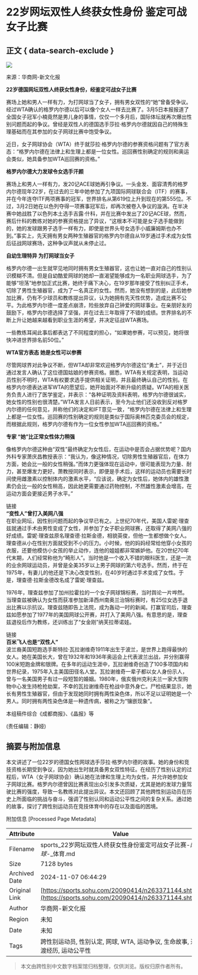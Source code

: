 # 22岁网坛双性人终获女性身份 鉴定可战女子比赛

## 正文 { data-search-exclude }


![](https://i4.itc.cn/20081209/6d4_cba8c651_ee89_4b78_9231_4d208da863ce_0.jpg)

来源：华商网-新文化报

**22岁德国网坛双性人终获女性身份，经鉴定可战女子比赛**

赛场上她和男人一样有力，为打网球当了女子，拥有男女双性的“她”曾备受争议。经过WTA确认的格罗内尔德以后可以像个女人一样去比赛了。3月5日本报报道了全国女子冠军小楠竟然是男儿身的事情，仅仅一个多月后，国际体坛就再次爆出性别问题而起的争议。曾经是双性人的德国选手莎拉·格罗内尔德就因自己的特殊生理基础而在其参加的女子网球比赛中饱受争议。

近日，女子网球协会（WTA）终于就莎拉·格罗内尔德的参赛资格问题有了官方表态：“格罗内尔德在法律上和生理上都是一位女性。巡回赛性别确定的规则和奥运会类似，她具备参加WTA巡回赛的资格。”

**格罗内尔德大力发球令女选手汗颜**

赛场上和男人一样有力，发20记ACE球她再引争议。一头金发、面容清秀的格罗内尔德现年22岁，在过去的三年中她参加了九项国际网球联合会（ITF）的赛事，并在今年连夺ITF两项赛事的冠军，世界排名从第619位上升到现在的第555位。不过，3月2日她在以色列夺得一项赛事冠军后，却再次被卷入争议的漩涡。在半决赛中她战胜了以色列本土选手吉露·什科，并在比赛中发出了20记ACE球，然而，赛后什科的教练对她的参赛资格提出了异议，“这根本不可能是女子选手能做到的，她的发球跟男子选手一样有力，即使是世界头号女选手小威廉姆斯也办不到。”事实上，先天拥有男女两种生殖器官的格罗内尔德自从19岁通过手术成为女性后征战网球赛场，这种争议声就从未停止过。

**自幼生理特异 为打网球当女子**

格罗内尔德一出生就罕见地同时拥有男女生殖器官，这也让她一直对自己的性别认识模糊不清。但是自幼酷爱网球的她却一直渴望能够成为一名职业网球选手，为了能够“坦荡”地参加正式比赛，她终于痛下决心，在19岁那年接受了性别纠正手术，切除了男性生殖器官，成为了一名真正的女性。然而，她没有想到的是，此后她参加比赛，仍有不少球员和教练提出异议，认为她拥有先天性优势，造成比赛不公平。为此格罗内尔德一度差点崩溃，险些放弃自己钟爱的网球事业。在亲朋好友的鼓励下，格罗内尔德选择了坚强，并在过去三年取得了不错的成绩。世界排名的不断上升让她越来越看到职业生涯的希望，并决定征战WTA赛场。 

一些教练耳闻此事后都表达了不同程度的担心，“如果她参赛，可以预见，她将很快冲进世界排名前50位。” 

**WTA官方表态 她是女性可以参赛**

尽管网球界对此争议不断，但WTA却非常欢迎格罗内尔德这位“勇士”，并于近日通过发言人确认了这位德国姑娘的参赛资格。据悉，WTA有关规定表明，当运动员性别不明时，WTA有权要求选手提供相关证明，并且最终确认自己的性别。在格罗内尔德表达进军WTA的愿望后，她开始面对不断升级的质疑。WTA的相关医务负责人进行了医学鉴定，并表示：“各种证明及资料表明，格罗内尔德很诚实，她女性的性别也很清楚。”WTA发言人日前表示，至今为止他们还没收到反对格罗内尔德的任何意见，并称他们的决定和IFT意见一致，“格罗内尔德在法律上和生理上都是一位女性。巡回赛的性别确定的规则是类似于国际奥林匹克委员会的规定，而根据此规则，格罗内尔德有作为一位女性参加WTA巡回赛的资格。”

**专家 “她”比正常女性体力稍强**

像格罗内尔德这种由“双性”最终确定为女性后，在运动中是否会占据优势呢？国内外科专家萧庆昌教授表示：“我认为，像这种情况，切除男性生殖器官后，在体力方面，她会比一般的女性稍强。”而体力更强体现在运动中，很可能表现为力量、耐力，甚至爆发力更好。萧教授同时表示，即便是手术后，这样的运动员也需要长时间使用雌激素以控制体内的激素水平，“应该说，确定为女性后，她体内的雄性激素仍会比一般的女性稍高，因此她更需要通过药物控制，不然雄性激素会增高，在运动方面会更接近男子水平。”

链接  
**“变性人”曾打入美网八强**  
在职业网坛，因性别问题而起的争议早已有之。上世纪70年代，美国人雷妮·理查兹就通过手术由男性变成了女性，并参加了女子职业网球赛，还取得了美网八强的好成绩。雷妮·理查兹原名理查德·拉斯金德，相貌英俊，但他一生都想做个女人。理查德从小在性别方面就受到不小的压力。小时候，他的妈妈经常给他穿小女孩的衣服，还要他模仿小女孩的举止动作，连他的姐姐都非常嫉妒他。在20世纪70年代末期，人们经常称他为“畸形人”。当时他是一个收入不错的眼科医生，还是一流的业余网球运动员，并曾是全美35岁以上男子网球的第六号选手。然而，终于在1975年，有妻儿的他还是下决心改变性别，在40岁时通过手术变成了女性。于是，理查德·拉斯金德改名成了雷妮·理查兹。

1976年，理查兹参加了加州拉霍拉的一个女子网球锦标赛，当时舆论一片哗然。当理查兹被确认为女性而获准参加新泽西州南奥兰治锦标赛时，有25位女选手退出比赛以示抗议。理查兹随即告上法院，成为轰动一时的新闻。打赢官司后，理查兹如愿参加了1977年的美国网球公开赛，并打入了美网八强。有意思的是，理查兹退役后作为教练，还训练出了“女金刚”纳芙拉蒂诺娃。

链接  
**百米飞人也是“双性人”**  
波兰裔美国短跑选手斯特拉·瓦拉谢维奇1911年出生于波兰，是世界上跑得最快的女人。她在美国长大，曾在1932年和1936年奥运会上代表波兰出战，并分别赢得100米短跑金牌和银牌。在多年的运动生涯中，瓦拉谢维奇创造了100多项国内和世界纪录，1975年入主美国田径名人堂。瓦拉谢维奇一辈子都以女人身份示人，曾与一名美国男子有过一段短暂的婚姻。1980年，俄亥俄州克利夫兰一家大型购物中心发生持枪抢劫案，不幸的瓦拉谢维奇在枪战中意外身亡。尸检结果显示，她长有男性生殖器官，但由于发现她同时拥有两性染色体，所以不足以证明她是一个男人。同时拥有两性染色体是一种遗传病，被称之为“镶嵌现象”。

本组稿件综合《成都商报》、《晶报》等

(责任编辑：静娅)

## 摘要与附加信息

<!-- tcd_abstract -->
本文讲述了一位22岁的德国女性网球选手莎拉·格罗内尔德的故事。她的身份和竞技资格长期受到争议，因为她出生时就具备男女双性特征。在经历了性别认定的过程后，WTA（女子网球协会）确认她在法律和生理上均为女性，并允许她参加女子网球比赛。格罗内尔德曾因比赛表现出众引发多次质疑，尤其是她的发球力量驾驶比赛的强度，导致一名教练对此提出异议。本文还回顾了其他跨性别运动员在历史上所面临的挑战与奋斗，强调了性别认同和运动公平性之间的复杂关系。通过她的故事，探讨了跨性别运动员在竞技体育中的存在以及面临的困境。
<!-- tcd_abstract_end -->

附加信息 [Processed Page Metadata]

| Attribute       | Value                                  |
|-----------------|----------------------------------------|
| Filename        | sports_22岁网坛双性人终获女性身份鉴定可战女子比赛-_网球_-_体育.md                             |
| Size            | 7128 bytes                           |
| Archived Date   | 2024-11-07 06:44:29                             |
| Original Link   | [https://sports.sohu.com/20090414/n263371144.shtml](https://sports.sohu.com/20090414/n263371144.shtml)                       |
| Author          | 华商网-新文化报                               |
| Region          | 未知                               |
| Date            | 未知                                 |
| Tags            | 跨性别运动员, 性别认定, 网球, WTA, 运动争议, 生命故事, 过渡经历, 运动公平性                                 |
>
> 本文由跨性别中文数字档案馆归档整理，仅供浏览。版权归原作者所有。
>